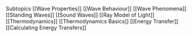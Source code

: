 Subtopics
	[[Wave Properties]]
	[[Wave Behaviour]]
		[[Wave Phenomena]]
		[[Standing Waves]]
	[[Sound Waves]]
	[[Ray Model of Light]]
	[[Thermodynamics]]
		[[Thermodynamics Basics]]
		[[Energy Transfer]]
		[[Calculating Energy Transfers]]
   